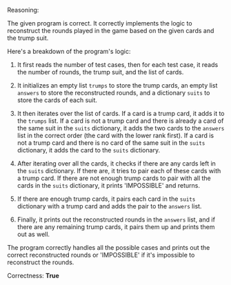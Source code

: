 Reasoning: 

The given program is correct. It correctly implements the logic to reconstruct the rounds played in the game based on the given cards and the trump suit. 

Here's a breakdown of the program's logic:

1. It first reads the number of test cases, then for each test case, it reads the number of rounds, the trump suit, and the list of cards.

2. It initializes an empty list `trumps` to store the trump cards, an empty list `answers` to store the reconstructed rounds, and a dictionary `suits` to store the cards of each suit.

3. It then iterates over the list of cards. If a card is a trump card, it adds it to the `trumps` list. If a card is not a trump card and there is already a card of the same suit in the `suits` dictionary, it adds the two cards to the `answers` list in the correct order (the card with the lower rank first). If a card is not a trump card and there is no card of the same suit in the `suits` dictionary, it adds the card to the `suits` dictionary.

4. After iterating over all the cards, it checks if there are any cards left in the `suits` dictionary. If there are, it tries to pair each of these cards with a trump card. If there are not enough trump cards to pair with all the cards in the `suits` dictionary, it prints 'IMPOSSIBLE' and returns.

5. If there are enough trump cards, it pairs each card in the `suits` dictionary with a trump card and adds the pair to the `answers` list.

6. Finally, it prints out the reconstructed rounds in the `answers` list, and if there are any remaining trump cards, it pairs them up and prints them out as well.

The program correctly handles all the possible cases and prints out the correct reconstructed rounds or 'IMPOSSIBLE' if it's impossible to reconstruct the rounds.

Correctness: **True**